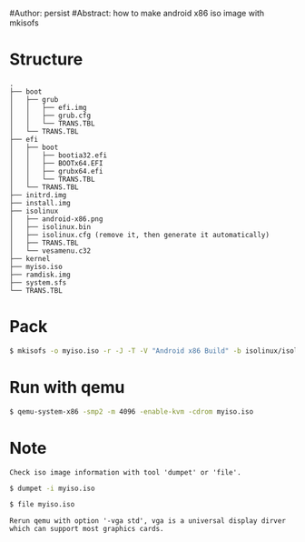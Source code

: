 #Author: persist
#Abstract: how to make android x86 iso image with mkisofs

# Structure

```
.
├── boot
│   ├── grub
│   │   ├── efi.img
│   │   ├── grub.cfg
│   │   └── TRANS.TBL
│   └── TRANS.TBL
├── efi
│   ├── boot
│   │   ├── bootia32.efi
│   │   ├── BOOTx64.EFI
│   │   ├── grubx64.efi
│   │   └── TRANS.TBL
│   └── TRANS.TBL
├── initrd.img
├── install.img
├── isolinux
│   ├── android-x86.png
│   ├── isolinux.bin
│   ├── isolinux.cfg (remove it, then generate it automatically)
│   ├── TRANS.TBL
│   └── vesamenu.c32
├── kernel
├── myiso.iso
├── ramdisk.img
├── system.sfs
└── TRANS.TBL
```


# Pack

``` bash
$ mkisofs -o myiso.iso -r -J -T -V "Android x86 Build" -b isolinux/isolinux.bin -c isolinux/boot.cat -no-emul-boot -boot-load-size 4 -boot-info-table -eltorito-alt-boot  -e boot/grub/efi.img  -no-emul-boot .
```


# Run with qemu

``` bash
$ qemu-system-x86 -smp2 -m 4096 -enable-kvm -cdrom myiso.iso
```


# Note 

	Check iso image information with tool 'dumpet' or 'file'.

``` bash
$ dumpet -i myiso.iso
```

``` bash
$ file myiso.iso
```

	Rerun qemu with option '-vga std', vga is a universal display dirver which can support most graphics cards.